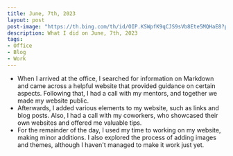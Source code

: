 ```yaml
---
title: June, 7th, 2023
layout: post
post-image: "https://th.bing.com/th/id/OIP.KSWpfK9qCJS9sVb8Ete5MQHaE8?pid=ImgDet&rs=1"
description: What I did on June, 7th, 2023
tags:
- Office
- Blog
- Work
---
```


- When I arrived at the office, I searched for information on Markdown and came across a helpful website that provided guidance on certain aspects. Following that, I had a call with my mentors, and together we made my website public.
- Afterwards, I added various elements to my website, such as links and blog posts. Also, I had a call with my coworkers, who showcased their own websites and offered me valuable tips.
- For the remainder of the day, I used my time to working on my website, making minor additions. I also explored the process of adding images and themes, although I haven't managed to make it work just yet.